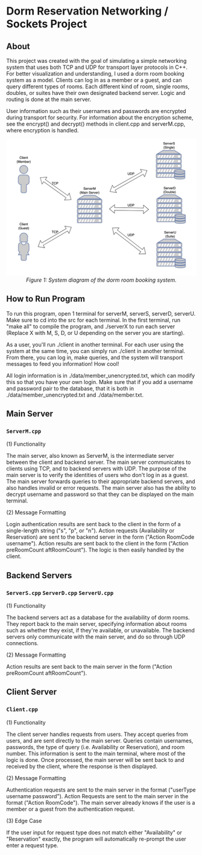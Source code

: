 # Dorm Reservation Networking / Sockets Project

## About
This project was created with the goal of simulating a simple networking system that uses both TCP and UDP for transport 
layer protocols in C++. For better visualization and understanding, I used a dorm room booking system as a model. Clients
can log in as a member or a guest, and can query different types of rooms. Each different kind of room, single rooms, doubles, 
or suites have their own designated backend server. Logic and routing is done at the main server.

User information such as their usernames and passwords are encrypted during transport for security. For information about
the encryption scheme, see the encrypt() and decrypt() methods in client.cpp and serverM.cpp, where encryption is handled.


<p align="center">
  <img src="assets/system_diagram.png" alt="System Diagram">
  <br>
  <em>Figure 1: System diagram of the dorm room booking system.</em>
</p>

## How to Run Program
To run this program, open 1 terminal for serverM, serverS, serverD, serverU. Make sure to cd into the src for each terminal. 
In the first terminal, run "make all" to compile the program, and ./serverX to run each server (Replace X with M, S, D, 
or U depending on the server you are starting). 

As a user, you'll run ./client in another terminal. For each user using the system at the same time, you can simply run
./client in another terminal. From there, you can log in, make queries, and the system will transport messages to feed
you information! How cool!

All login information is in ./data/member_unencrypted.txt, which can modify this so that you have your own login. Make
sure that if you add a username and password pair to the database, that it is both in ./data/member_unencrypted.txt and 
./data/member.txt. 


## Main Server
### `ServerM.cpp`
(1) Functionality

The main server, also known as ServerM, is the intermediate server between the client and backend server. The main server 
communicates to clients using TCP, and to backend servers with UDP. The purpose of the main server is to verify the 
identities of users who don't log in as a guest. The main server forwards queries to their appropriate backend servers, 
and also handles invalid or error requests. The main server also has the ability to decrypt username and password so that 
they can be displayed on the main terminal.

(2) Message Formatting

Login authentication results are sent back to the client in the form of a single-length string ("s", "p", or "n"). Action 
requests (Availability or Reservation) are sent to the backend server in the form ("Action RoomCode username"). Action 
results are sent back to the client in the form ("Action preRoomCount aftRoomCount"). The logic is then easily handled by 
the client.

## Backend Servers
### `ServerS.cpp`  `ServerD.cpp` `ServerU.cpp`
(1) Functionality

The backend servers act as a database for the availability of dorm rooms. They report back to the main server, specifying 
information about rooms such as whether they exist, if they're available, or unavailable. The backend servers only communicate 
with the main server, and do so through UDP connections.

(2) Message Formatting

Action results are sent back to the main server in the form ("Action preRoomCount aftRoomCount").

## Client Server
### `Client.cpp`
(1) Functionality

The client server handles requests from users. They accept queries from users, and are sent directly to the main server. 
Queries contain usernames, passwords, the type of query (i.e. Availability or Reservation), and room number. This information 
is sent to the main terminal, where most of the logic is done. Once processed, the main server will be sent back to and 
received by the client, where the response is then displayed.

(2) Message Formatting

Authentication requests are sent to the main server in the format ("userType username password"). Action Requests are sent 
to the main server in the format ("Action RoomCode"). The main server already knows if the user is a member or a guest from 
the authentication request.

(3) Edge Case

If the user input for request type does not match either "Availability" or "Reservation" exactly, the program will automatically 
re-prompt the user enter a request type.
